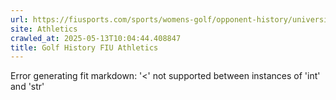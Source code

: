 ```yaml
---
url: https://fiusports.com/sports/womens-golf/opponent-history/university-of-florida/176
site: Athletics
crawled_at: 2025-05-13T10:04:44.408847
title: Golf History FIU Athletics
---
```


Error generating fit markdown: '<' not supported between instances of 'int' and 'str'